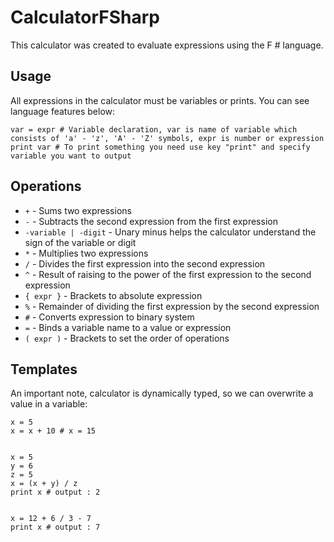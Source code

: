 # CalculatorFSharp

This calculator was created to evaluate expressions using the F # language.

## Usage

All expressions in the calculator must be variables or prints.
You can see language features below:
	
	var = expr # Variable declaration, var is name of variable which consists of 'a' - 'z', 'A' - 'Z' symbols, expr is number or expression
	print var # To print something you need use key "print" and specify variable you want to output
	

## Operations

* `+` - Sums two expressions
* `-` - Subtracts the second expression from the first expression
* `-variable | -digit` - Unary minus helps the calculator understand the sign of the variable or digit
* `*` - Multiplies two expressions
* `/` - Divides the first expression into the second expression
* `^` - Result of raising to the power of the first expression to the second expression 
* `{ expr }` - Brackets to absolute expression
* `%` - Remainder of dividing the first expression by the second expression
* `#` - Converts expression to binary system
* `=` - Binds a variable name to a value or expression
* `( expr )` - Brackets to set the order of operations

## Templates

An important note, calculator is dynamically typed, so we can overwrite a value in a variable:

	x = 5 
	x = x + 10 # x = 15

	
	x = 5
	y = 6
	z = 5 
	x = (x + y) / z 
	print x # output : 2 

	
	x = 12 + 6 / 3 - 7
	print x # output : 7
